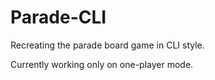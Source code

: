 # Parade-CLI
 Recreating the parade board game in CLI style.

 Currently working only on one-player mode.
